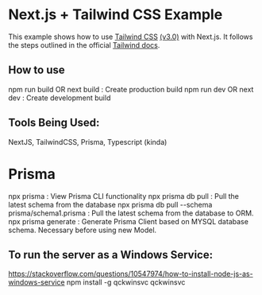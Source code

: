 # Next.js + Tailwind CSS Example

This example shows how to use [Tailwind CSS](https://tailwindcss.com/) [(v3.0)](https://tailwindcss.com/blog/tailwindcss-v3) with Next.js. It follows the steps outlined in the official [Tailwind docs](https://tailwindcss.com/docs/guides/nextjs).

## How to use
npm run build OR next build : Create production build
npm run dev OR next dev : Create development build

## Tools Being Used: 
NextJS, TailwindCSS, Prisma, Typescript (kinda)  

# Prisma
npx prisma : View Prisma CLI functionality
npx prisma db pull : Pull the latest schema from the database
npx prisma db pull --schema prisma/schema1.prisma : Pull the latest schema from the database to ORM. 
npx prisma generate : Generate Prisma Client based on MYSQL database schema. Necessary before using new Model.


## To run the server as a Windows Service: 
https://stackoverflow.com/questions/10547974/how-to-install-node-js-as-windows-service
npm install -g qckwinsvc
qckwinsvc
